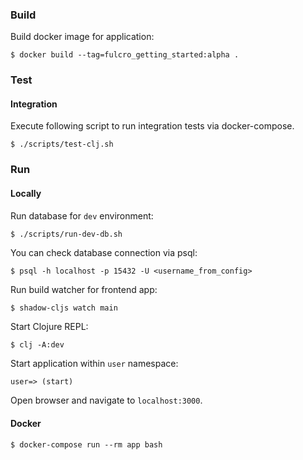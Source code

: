 
### Build

Build docker image for application:
```shell script
$ docker build --tag=fulcro_getting_started:alpha .
```

### Test

#### Integration

Execute following script to run integration tests via docker-compose.
```shell script
$ ./scripts/test-clj.sh
```

### Run

#### Locally

Run database for `dev` environment:
```shell script
$ ./scripts/run-dev-db.sh
```

You can check database connection via psql:
```shell script
$ psql -h localhost -p 15432 -U <username_from_config>
```

Run build watcher for frontend app:
```shell script
$ shadow-cljs watch main
```

Start Clojure REPL:
```shell script
$ clj -A:dev
```

Start application within `user` namespace:
```clojure
user=> (start)
```

Open browser and navigate to `localhost:3000`.

#### Docker

```shell script
$ docker-compose run --rm app bash
```